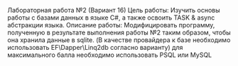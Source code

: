 Лабораторная работа №2 (Вариант 16)
Цель работы:
Изучить основы работы с базами данных в языке C#, а также освоить TASK & async абстракции языка.
Описание работы:
Модифицировать программу, полученную в результате выполнения работы №2 таким образом, чтобы она хранила данные в sqlite. 
(В качестве провайдера к базе необходимо использовать EF\Dapper\Linq2db согласно варианту) для максимального балла необходимо использовать PSQL или MySQL

